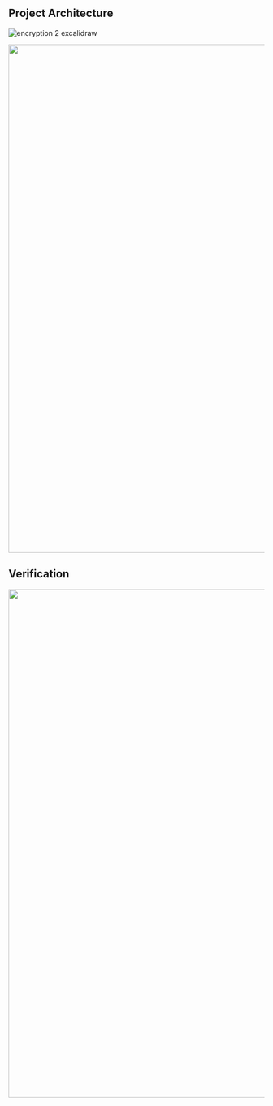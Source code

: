 ## Project Architecture

![encryption 2 excalidraw](https://user-images.githubusercontent.com/13381610/235985457-e1b94b42-a37a-403d-8132-eb3cec293a60.png)

<img src="https://user-images.githubusercontent.com/13381610/235985038-f8fb7856-c52c-46f6-9d5b-9859f3125e9c.png" width="1000">

## Verification

<img src="https://user-images.githubusercontent.com/13381610/235985052-9ed4b210-a9fd-42f4-ba94-29919f79a138.png" width="1000">

